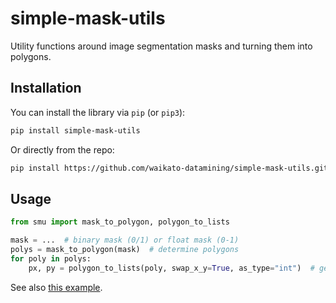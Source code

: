 # simple-mask-utils
Utility functions around image segmentation masks and turning them into polygons.


## Installation

You can install the library via `pip` (or `pip3`):

```bash
pip install simple-mask-utils
```

Or directly from the repo:

```bash
pip install https://github.com/waikato-datamining/simple-mask-utils.git
```

## Usage

```python
from smu import mask_to_polygon, polygon_to_lists

mask = ...  # binary mask (0/1) or float mask (0-1)
polys = mask_to_polygon(mask)  # determine polygons
for poly in polys:
    px, py = polygon_to_lists(poly, swap_x_y=True, as_type="int")  # get coordinates
```

See also [this example](example).
